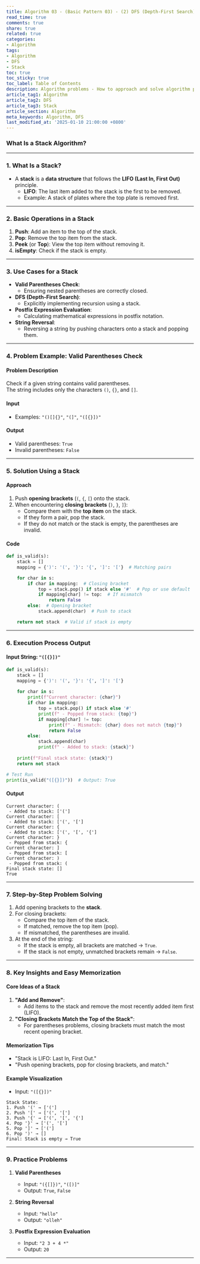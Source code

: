```yaml
---
title: Algorithm 03 - (Basic Pattern 03) - (2) DFS (Depth-First Search) - What is a Stack?
read_time: true
comments: true
share: true
related: true
categories:
- Algorithm
tags:
- Algorithm
- DFS
- Stack
toc: true
toc_sticky: true
toc_label: Table of Contents
description: Algorithm problems - How to approach and solve algorithm problems effectively?
article_tag1: Algorithm
article_tag2: DFS
article_tag3: Stack
article_section: Algorithm
meta_keywords: Algorithm, DFS
last_modified_at: '2025-01-10 21:00:00 +0800'
---
```


### **What Is a Stack Algorithm?**

---

### **1. What Is a Stack?**
- A **stack** is a **data structure** that follows the **LIFO (Last In, First Out)** principle.  
  - **LIFO**: The last item added to the stack is the first to be removed.  
  - Example: A stack of plates where the top plate is removed first.

---

### **2. Basic Operations in a Stack**
1. **Push**: Add an item to the top of the stack.
2. **Pop**: Remove the top item from the stack.
3. **Peek** (or **Top**): View the top item without removing it.
4. **isEmpty**: Check if the stack is empty.

---

### **3. Use Cases for a Stack**
- **Valid Parentheses Check**:
  - Ensuring nested parentheses are correctly closed.
- **DFS (Depth-First Search)**:
  - Explicitly implementing recursion using a stack.
- **Postfix Expression Evaluation**:
  - Calculating mathematical expressions in postfix notation.
- **String Reversal**:
  - Reversing a string by pushing characters onto a stack and popping them.

---

### **4. Problem Example: Valid Parentheses Check**

#### **Problem Description**
Check if a given string contains valid parentheses.  
The string includes only the characters `()`, `{}`, and `[]`.

#### **Input**
- Examples: `"()[]{}"`, `"(]"`, `"([{}])"`

#### **Output**
- Valid parentheses: `True`
- Invalid parentheses: `False`

---

### **5. Solution Using a Stack**

#### **Approach**
1. Push **opening brackets** (`(`, `{`, `[`) onto the stack.
2. When encountering **closing brackets** (`)`, `}`, `]`):
   - Compare them with the **top item** on the stack.
   - If they form a pair, pop the stack.
   - If they do not match or the stack is empty, the parentheses are invalid.

#### **Code**
```python
def is_valid(s):
    stack = []
    mapping = {')': '(', '}': '{', ']': '['}  # Matching pairs

    for char in s:
        if char in mapping:  # Closing bracket
            top = stack.pop() if stack else '#'  # Pop or use default
            if mapping[char] != top:  # If mismatch
                return False
        else:  # Opening bracket
            stack.append(char)  # Push to stack

    return not stack  # Valid if stack is empty
```

---

### **6. Execution Process Output**

#### **Input String: `"([{}])"`**

```python
def is_valid(s):
    stack = []
    mapping = {')': '(', '}': '{', ']': '['}
    
    for char in s:
        print(f"Current character: {char}")
        if char in mapping:
            top = stack.pop() if stack else '#'
            print(f" - Popped from stack: {top}")
            if mapping[char] != top:
                print(f" - Mismatch: {char} does not match {top}")
                return False
        else:
            stack.append(char)
            print(f" - Added to stack: {stack}")
    
    print(f"Final stack state: {stack}")
    return not stack

# Test Run
print(is_valid("([{}])"))  # Output: True
```

#### **Output**
```
Current character: (
 - Added to stack: ['(']
Current character: [
 - Added to stack: ['(', '[']
Current character: {
 - Added to stack: ['(', '[', '{']
Current character: }
 - Popped from stack: {
Current character: ]
 - Popped from stack: [
Current character: )
 - Popped from stack: (
Final stack state: []
True
```

---

### **7. Step-by-Step Problem Solving**

1. Add opening brackets to the **stack**.
2. For closing brackets:
   - Compare the top item of the stack.
   - If matched, remove the top item (pop).
   - If mismatched, the parentheses are invalid.
3. At the end of the string:
   - If the stack is empty, all brackets are matched → `True`.
   - If the stack is not empty, unmatched brackets remain → `False`.

---

### **8. Key Insights and Easy Memorization**

#### **Core Ideas of a Stack**
1. **"Add and Remove"**:
   - Add items to the stack and remove the most recently added item first (LIFO).
2. **"Closing Brackets Match the Top of the Stack"**:
   - For parentheses problems, closing brackets must match the most recent opening bracket.

#### **Memorization Tips**
- "Stack is LIFO: Last In, First Out."
- "Push opening brackets, pop for closing brackets, and match."

#### **Example Visualization**
- Input: `"([{}])"`
```plaintext
Stack State:
1. Push '(' → ['(']
2. Push '[' → ['(', '[']
3. Push '{' → ['(', '[', '{']
4. Pop '}' → ['(', '[']
5. Pop ']' → ['(']
6. Pop ')' → []
Final: Stack is empty → True
```

---

### **9. Practice Problems**

1. **Valid Parentheses**
   - Input: `"({[]})"`, `"([)]"`
   - Output: `True`, `False`

2. **String Reversal**
   - Input: `"hello"`
   - Output: `"olleh"`

3. **Postfix Expression Evaluation**
   - Input: `"2 3 + 4 *"`
   - Output: `20`

---